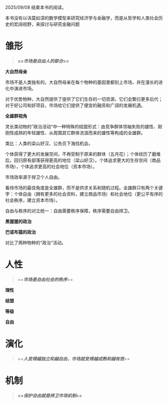 2025/09/08 结束本书的阅读。

本书没有以讳莫如深的数学模型来研究经济学与金融学，而是从哲学和人类社会历史的宏阔视野，来探讨与研究金融问题

# 雏形

> ***==市场是自由人的联合==***

**大自然母亲**

市场不是人类独有的，大自然母亲在每个物种的基因里都刻上市场，并在漫长的进化中演进市场。

对于优势物种，大自然提供了提供了它们生存的一切资源，它们会繁衍更多后代；对于好公司和好项目，市场给它们提供了便宜的融资和广阔的发展机遇。

**全雄群视角**

灵长类动物的”政治活动“中一种特殊的结盟形式：由竞争群体领袖失败的雄性、刚刚性成熟的年轻雄性、从周围其它群体流浪而来的雄性等构成的全雄群。

类比：人类的梁山好汉、公务员下海找机会。

个体获得了更大的发展空间，不再受制于原来的群体（五月花）；个体经历了磨难后，回归原有部落获得更高的地位（梁山好汉）。个体追求更大的生存空间（商品市场），个体追求更高的社会地位（资本市场）。

市场效率源于捍卫个人自由。

看待市场的最佳角度是全雄群，而不是供求关系和随机过程。全雄群只有两个关键字：个体自由（拥有更多的社会资料，建立商品市场）和社会地位（更公平有序的社会秩序，建立资本市场）。

自由与秩序的对立统一：自由需要秩序保障，秩序需要自由捍卫。

**黑猩猩的政治**

**巴诺布猿的政治**

对比了两种物种的“政治”活动。

# 人性

> ==***市场是自由社会的秩序***==

**理性**

**结盟**

**等级**

**自由**

# 演化

> *==**人变得越独立和越自由，市场就变得越成熟和越有效**==*

# 机制

> ***==保护自由就是捍卫市场机制==***



